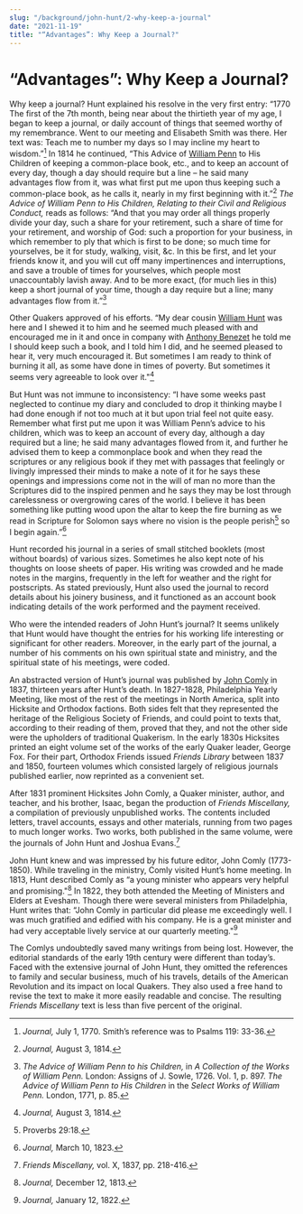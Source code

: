 ```yaml
---
slug: "/background/john-hunt/2-why-keep-a-journal"
date: "2021-11-19"
title: "“Advantages”: Why Keep a Journal?"
---
```


# “Advantages”: Why Keep a Journal?

Why keep a journal? Hunt explained his resolve in the very first entry: “1770 The first of the 7th month, being near about the thirtieth year of my age, I began to keep a journal, or daily account of things that seemed worthy of my remembrance. Went to our meeting and Elisabeth Smith was there. Her text was: Teach me to number my days so I may incline my heart to wisdom.”[^7] In 1814 he continued, “This Advice of [William Penn](/entities/w6p55q0b) to His Children of keeping a common-place book, etc., and to keep an account of every day, though a day should require but a line – he said many advantages flow from it, was what first put me upon thus keeping such a common-place book, as he calls it, nearly in my first beginning with it.”[^8] _The Advice of William Penn to His Children, Relating to their Civil and Religious Conduct,_ reads as follows: “And that you may order all things properly divide your day, such a share for your retirement, such a share of time for your retirement, and worship of God: such a proportion for your business, in which remember to ply that which is first to be done; so much time for yourselves, be it for study, walking, visit, &c. In this be first, and let your friends know it, and you will cut off many impertinences and interruptions, and save a trouble of times for yourselves, which people most unaccountably lavish away. And to be more exact, (for much lies in this) keep a short journal of your time, though a day require but a line; many advantages flow from it.”[^9]

[^7]: _Journal,_ July 1, 1770.  Smith’s reference was to Psalms 119: 33-36.
[^8]: _Journal,_ August 3, 1814.
[^9]: _The Advice of William Penn to his Children,_ in *A Collection of the Works of William Penn.*  London: Assigns of J.  Sowle, 1726.  Vol. 1, p. 897.  _The Advice of William Penn to His Children_ in the *Select Works of William Penn.*  London, 1771, p. 85.

Other Quakers approved of his efforts. “My dear cousin [William Hunt](/entities/w6dn68k9) was here and I shewed it to him and he seemed much pleased with and encouraged me in it and once in company with [Anthony Benezet](/entities/w6s1844s) he told me I should keep such a book, and I told him I did, and he seemed pleased to hear it, very much encouraged it. But sometimes I am ready to think of burning it all, as some have done in times of poverty. But sometimes it seems very agreeable to look over it."[^10]

[^10]: _Journal,_ August 3, 1814.

But Hunt was not immune to inconsistency: “I have some weeks past neglected to continue my diary and concluded to drop it thinking maybe I had done enough if not too much at it but upon trial feel not quite easy. Remember what first put me upon it was William Penn’s advice to his children, which was to keep an account of every day, although a day required but a line; he said many advantages flowed from it, and further he advised them to keep a commonplace book and when they read the scriptures or any religious book if they met with passages that feelingly or livingly impressed their minds to make a note of it for he says these openings and impressions come not in the will of man no more than the Scriptures did to the inspired penmen and he says they may be lost through carelessness or overgrowing cares of the world. I believe it has been something like putting wood upon the altar to keep the fire burning as we read in Scripture for Solomon says where no vision is the people perish[^11] so I begin again.”[^12]

[^11]: Proverbs 29:18.
[^12]: _Journal,_ March 10, 1823.

Hunt recorded his journal in a series of small stitched booklets (most without boards) of various sizes. Sometimes he also kept note of his thoughts on loose sheets of paper. His writing was crowded and he made notes in the margins, frequently in the left for weather and the right for postscripts. As stated previously, Hunt also used the journal to record details about his joinery business, and it functioned as an account book indicating details of the work performed and the payment received.

Who were the intended readers of John Hunt’s journal? It seems unlikely that Hunt would have thought the entries for his working life interesting or significant for other readers. Moreover, in the early part of the journal, a number of his comments on his own spiritual state and ministry, and the spiritual state of his meetings, were coded.

An abstracted version of Hunt’s journal was published by [John Comly](/entities/w6gv6crg) in 1837, thirteen years after Hunt’s death. In 1827-1828, Philadelphia Yearly Meeting, like most of the rest of the meetings in North America, split into Hicksite and Orthodox factions. Both sides felt that they represented the heritage of the Religious Society of Friends, and could point to texts that, according to their reading of them, proved that they, and not the other side were the upholders of traditional Quakerism. In the early 1830s Hicksites printed an eight volume set of the works of the early Quaker leader, George Fox. For their part, Orthodox Friends issued _Friends Library_ between 1837 and 1850, fourteen volumes which consisted largely of religious journals published earlier, now reprinted as a convenient set.

After 1831 prominent Hicksites John Comly, a Quaker minister, author, and teacher, and his brother, Isaac, began the production of _Friends Miscellany,_ a compilation of previously unpublished works. The contents included letters, travel accounts, essays and other materials, running from two pages to much longer works. Two works, both published in the same volume, were the journals of John Hunt and Joshua Evans.[^13]

[^13]: _Friends Miscellany,_ vol. X, 1837, pp. 218-416.

John Hunt knew and was impressed by his future editor, John Comly (1773-1850). While traveling in the ministry, Comly visited Hunt’s home meeting. In 1813, Hunt described Comly as “a young minister who appears very helpful and promising."[^14] In 1822, they both attended the Meeting of Ministers and Elders at Evesham. Though there were several ministers from Philadelphia, Hunt writes that: “John Comly in particular did please me exceedingly well. I was much gratified and edified with his company. He is a great minister and had very acceptable lively service at our quarterly meeting."[^15]

[^14]: _Journal,_ December 12, 1813.
[^15]: _Journal,_ January 12, 1822.

The Comlys undoubtedly saved many writings from being lost. However, the editorial standards of the early 19th century were different than today’s. Faced with the extensive journal of John Hunt, they omitted the references to family and secular business, much of his travels, details of the American Revolution and its impact on local Quakers. They also used a free hand to revise the text to make it more easily readable and concise. The resulting _Friends Miscellany_ text is less than five percent of the original.
